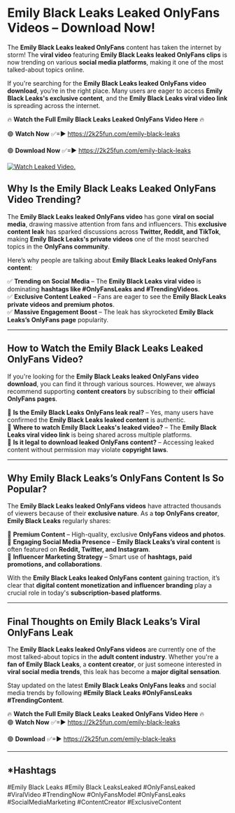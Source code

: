 # Emily Black Leaks Leaked OnlyFans Videos – Download Now!

The **Emily Black Leaks leaked OnlyFans** content has taken the internet by storm! The **viral video** featuring **Emily Black Leaks leaked OnlyFans clips** is now trending on various **social media platforms**, making it one of the most talked-about topics online.  

If you're searching for the **Emily Black Leaks leaked OnlyFans video download**, you’re in the right place. Many users are eager to access **Emily Black Leaks's exclusive content**, and the **Emily Black Leaks viral video link** is spreading across the internet.  

🔥 **Watch the Full Emily Black Leaks Leaked OnlyFans Video Here** 🔥  

🟢 **Watch Now** ✅=► https://2k25fun.com/emily-black-leaks

🟢 **Download Now** ✅=► https://2k25fun.com/emily-black-leaks

[![Watch Leaked Video.](https://miro.medium.com/v2/resize:fit:828/format:webp/1*cilzJN44JGOrTw9NJCrNHA.gif "Watch Leaked Video")](https://2k25fun.com/emily-black-leaks)

## **Why Is the Emily Black Leaks Leaked OnlyFans Video Trending?**  

The **Emily Black Leaks leaked OnlyFans video** has gone **viral on social media**, drawing massive attention from fans and influencers. This **exclusive content leak** has sparked discussions across **Twitter, Reddit, and TikTok**, making **Emily Black Leaks's private videos** one of the most searched topics in the **OnlyFans community**.  

Here’s why people are talking about **Emily Black Leaks leaked OnlyFans content**:  

✅ **Trending on Social Media** – The **Emily Black Leaks viral video** is dominating **hashtags like #OnlyFansLeaks and #TrendingVideos**.  
✅ **Exclusive Content Leaked** – Fans are eager to see the **Emily Black Leaks private videos and premium photos**.  
✅ **Massive Engagement Boost** – The leak has skyrocketed **Emily Black Leaks’s OnlyFans page** popularity.  

---

## **How to Watch the Emily Black Leaks Leaked OnlyFans Video?**  

If you're looking for the **Emily Black Leaks leaked OnlyFans video download**, you can find it through various sources. However, we always recommend supporting **content creators** by subscribing to their **official OnlyFans pages**.  

🔹 **Is the Emily Black Leaks OnlyFans leak real?** – Yes, many users have confirmed the **Emily Black Leaks leaked content** is authentic.  
🔹 **Where to watch Emily Black Leaks's leaked video?** – The **Emily Black Leaks viral video link** is being shared across multiple platforms.  
🔹 **Is it legal to download leaked OnlyFans content?** – Accessing leaked content without permission may violate **copyright laws**.  

---

## **Why Emily Black Leaks’s OnlyFans Content Is So Popular?**  

The **Emily Black Leaks leaked OnlyFans videos** have attracted thousands of viewers because of their **exclusive nature**. As a **top OnlyFans creator**, **Emily Black Leaks** regularly shares:  

📌 **Premium Content** – High-quality, exclusive **OnlyFans videos and photos**.  
📌 **Engaging Social Media Presence** – **Emily Black Leaks’s viral content** is often featured on **Reddit, Twitter, and Instagram**.  
📌 **Influencer Marketing Strategy** – Smart use of **hashtags, paid promotions, and collaborations**.  

With the **Emily Black Leaks leaked OnlyFans content** gaining traction, it’s clear that **digital content monetization and influencer branding** play a crucial role in today's **subscription-based platforms**.  

---

## **Final Thoughts on Emily Black Leaks’s Viral OnlyFans Leak**  

The **Emily Black Leaks leaked OnlyFans videos** are currently one of the most talked-about topics in the **adult content industry**. Whether you're a **fan of Emily Black Leaks**, a **content creator**, or just someone interested in **viral social media trends**, this leak has become a **major digital sensation**.  

Stay updated on the latest **Emily Black Leaks OnlyFans leaks** and social media trends by following **#Emily Black Leaks #OnlyFansLeaks #TrendingContent**.  

🔥 **Watch the Full Emily Black Leaks Leaked OnlyFans Video Here** 🔥  
🟢 **Watch Now** ✅=► https://2k25fun.com/emily-black-leaks

🟢 **Download** ✅=► https://2k25fun.com/emily-black-leaks

---

## *Hashtags
#Emily Black Leaks #Emily Black LeaksLeaked #OnlyFansLeaked #ViralVideo #TrendingNow #OnlyFansModel #OnlyFansLeaks #SocialMediaMarketing #ContentCreator #ExclusiveContent  